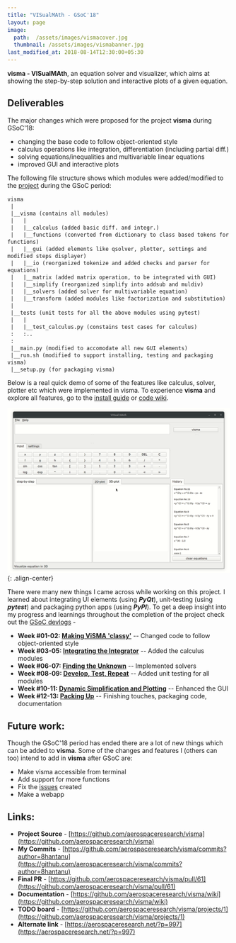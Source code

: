 ```yaml
---
title: "VISualMAth - GSoC'18"
layout: page
image:
  path:  /assets/images/vismacover.jpg
  thumbnail: /assets/images/vismabanner.jpg
last_modified_at: 2018-08-14T12:30:00+05:30
---
```


**visma - VISualMAth**, an equation solver and visualizer, which aims at showing the step-by-step solution and interactive plots of a given equation.


## Deliverables

The major changes which were proposed for the project **visma** during GSoC'18:
- changing the base code to follow object-oriented style
- calculus operations like integration, differentiation (including partial diff.)
- solving equations/inequalities and multivariable linear equations
- improved GUI and interactive plots

The following file structure shows which modules were added/modified to the [project](https://github.com/aerospaceresearch/visma) during the GSoC period:


```
visma
 |
 |__visma (contains all modules)
 |   |
 |   |__calculus (added basic diff. and integr.)
 |   |__functions (converted from dictionary to class based tokens for functions)
 |   |__gui (added elements like qsolver, plotter, settings and modified steps displayer)
 |   |__io (reorganized tokenize and added checks and parser for equations)
 |   |__matrix (added matrix operation, to be integrated with GUI)
 |   |__simplify (reorganized simplify into addsub and muldiv)
 |   |__solvers (added solver for multivariable equation)
 |   |__transform (added modules like factorization and substitution)
 |
 |__tests (unit tests for all the above modules using pytest)
 |   |
 |   |__test_calculus.py (constains test cases for calculus)
 :   :..
 :
 |__main.py (modified to accomodate all new GUI elements)
 |__run.sh (modified to support installing, testing and packaging visma)
 |__setup.py (for packaging visma)
```


Below is a real quick demo of some of the features like calculus, solver, plotter etc which were implemented in visma. To experience **visma** and explore all features, go to the [install guide](https://github.com/aerospaceresearch/visma/blob/master/README.md#installation) or [code wiki](https://github.com/aerospaceresearch/visma/wiki).

![visma-demo](/assets/images/vismademofinal.gif){: .align-center}


There were many new things I came across while working on this project. I learned about integrating UI elements (using **_PyQt_**), unit-testing (using **_pytest_**) and packaging python apps (using **_PyPI_**). To get a deep insight into my progress and learnings throughout the completion of the project check out the [GSoC devlogs](https://8hantanu.github.io/categories/#gsoc18) -

- **Week #01-02:  [Making ViSMA 'classy'](https://8hantanu.github.io/gsoc18/2018/05/26/gsoc-log01-making-visma-classy.html)** -- Changed code to follow object-oriented style
- **Week #03-05: [Integrating the Integrator](https://8hantanu.github.io/gsoc18/2018/06/16/gsoc-log02-integrating-the-integrator.html)** -- Added the calculus modules
- **Week #06-07: [Finding the Unknown](https://8hantanu.github.io/gsoc18/2018/06/30/gsoc-log03-finding-the-unknown.html)** -- Implemented solvers
- **Week #08-09: [Develop, Test, Repeat](https://8hantanu.github.io/gsoc18/2018/07/14/gsoc-log04-develop-test-repeat.html)** -- Added unit testing for all modules
- **Week #10-11: [Dynamic Simplification and Plotting](https://8hantanu.github.io/gsoc18/2018/07/28/gsoc-log05-dynamic-simplification-and-plotting.html)** -- Enhanced the GUI
- **Week #12-13: [Packing Up](https://8hantanu.github.io/gsoc18/2018/08/11/gsoc-log06-packing-up.html)** -- Finishing touches, packaging code, documentation


## Future work:

Though the GSoC'18 period has ended there are a lot of new things which can be added to **visma**. Some of the changes and features I (others can too) intend to add in **visma** after GSoC are:

- Make visma accessible from terminal
- Add support for more functions
- Fix the  [issues](https://github.com/aerospaceresearch/visma/issues) created
- Make a webapp


## Links:

- **Project Source** - [https://github.com/aerospaceresearch/visma](https://github.com/aerospaceresearch/visma)
- **My Commits** - [https://github.com/aerospaceresearch/visma/commits?author=8hantanu](https://github.com/aerospaceresearch/visma/commits?author=8hantanu)
- **Final PR** - [https://github.com/aerospaceresearch/visma/pull/61](https://github.com/aerospaceresearch/visma/pull/61)
- **Documentation** - [https://github.com/aerospaceresearch/visma/wiki](https://github.com/aerospaceresearch/visma/wiki)
- **TODO board** - [https://github.com/aerospaceresearch/visma/projects/1](https://github.com/aerospaceresearch/visma/projects/1)
- **Alternate link** - [https://aerospaceresearch.net/?p=997](https://aerospaceresearch.net/?p=997)
